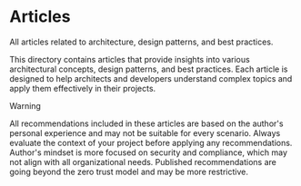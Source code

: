 # Articles

All articles related to architecture, design patterns, and best practices.

This directory contains articles that provide insights into various architectural concepts, design patterns, and best practices. Each article is designed to help architects and developers understand complex topics and apply them effectively in their projects.

> [!WARNING]
> All recommendations included in these articles are based on the author's personal experience and may not be suitable for every scenario. Always evaluate the context of your project before applying any recommendations.
> Author's mindset is more focused on security and compliance, which may not align with all organizational needs. Published recommendations are going beyond the zero trust model and may be more restrictive.
